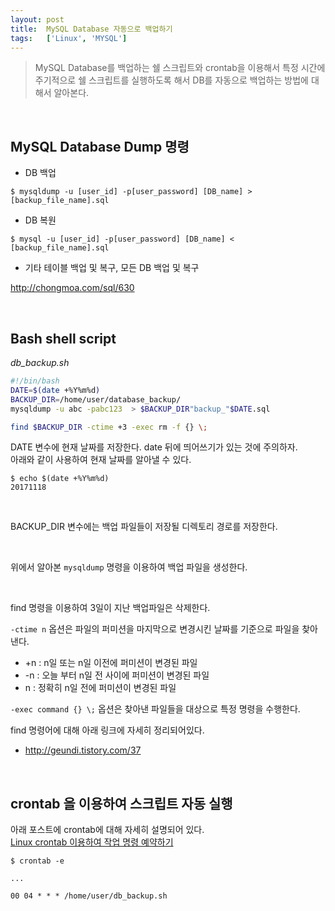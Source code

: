 ```yaml
---
layout: post
title:  MySQL Database 자동으로 백업하기
tags:   ['Linux', 'MYSQL']
---
```


> MySQL Database를 백업하는 쉘 스크립트와 crontab을 이용해서 특정 시간에 주기적으로 쉘 스크립트를 실행하도록 해서 DB를 자동으로 백업하는 방법에 대해서 알아본다.  

<br/>  

## MySQL Database Dump 명령  

- DB 백업    

```
$ mysqldump -u [user_id] -p[user_password] [DB_name] > [backup_file_name].sql
```  

- DB 복원  

```
$ mysql -u [user_id] -p[user_password] [DB_name] < [backup_file_name].sql
```   

- 기타 테이블 백업 및 복구, 모든 DB 백업 및 복구  

<http://chongmoa.com/sql/630>

<br/>  

## Bash shell script   

_db_backup.sh_  

```bash
#!/bin/bash
DATE=$(date +%Y%m%d)
BACKUP_DIR=/home/user/database_backup/
mysqldump -u abc -pabc123  > $BACKUP_DIR"backup_"$DATE.sql

find $BACKUP_DIR -ctime +3 -exec rm -f {} \;
```   

DATE 변수에 현재 날짜를 저장한다. date 뒤에 띄어쓰기가 있는 것에 주의하자.  
아래와 같이 사용하여 현재 날짜를 알아낼 수 있다.  

```
$ echo $(date +%Y%m%d)
20171118
```   

<br/>  

BACKUP_DIR 변수에는 백업 파일들이 저장될 디렉토리 경로를 저장한다.  

<br/>  

위에서 알아본 `mysqldump` 명령을 이용하여 백업 파일을 생성한다.  

<br/>  

find 명령을 이용하여 3일이 지난 백업파일은 삭제한다.  

`-ctime n` 옵션은 파일의 퍼미션을 마지막으로 변경시킨 날짜를 기준으로 파일을 찾아낸다.   
- +n : n일 또는 n일 이전에 퍼미션이 변경된 파일
- -n : 오늘 부터 n일 전 사이에 퍼미션이 변경된 파일
-  n : 정확히 n일 전에 퍼미션이 변경된 파일

`-exec command {} \;` 옵션은 찾아낸 파일들을 대상으로 특정 명령을 수행한다.    

find 명령어에 대해 아래 링크에 자세히 정리되어있다.  

- <http://geundi.tistory.com/37>  

<br/>  

## crontab 을 이용하여 스크립트 자동 실행  

아래 포스트에 crontab에 대해 자세히 설명되어 있다.  
[Linux crontab 이용하여 작업 명령 예약하기](https://cjh5414.github.io/linux-crontab/)    

```
$ crontab -e
```   

```
...

00 04 * * * /home/user/db_backup.sh
```  

